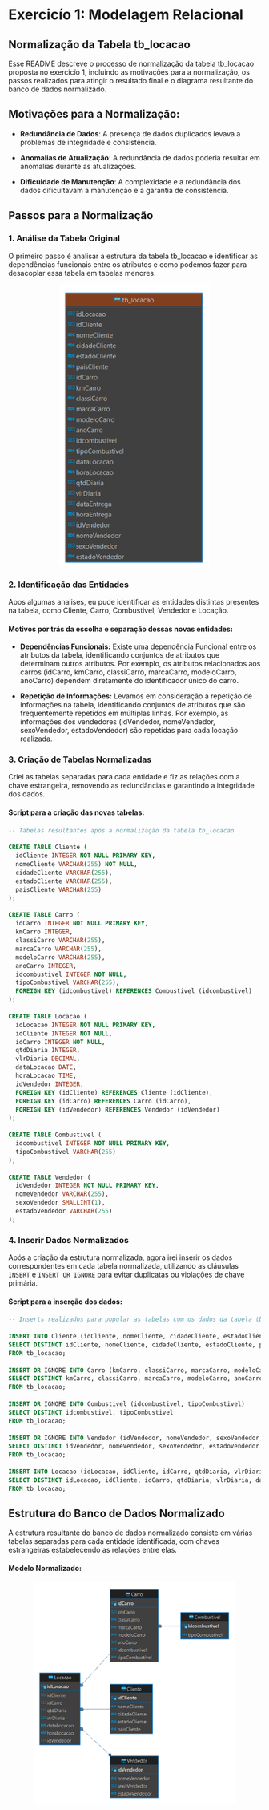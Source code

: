 # Exercicío 1: Modelagem Relacional

## Normalização da Tabela tb_locacao

Esse README descreve o processo de normalização da tabela tb_locacao proposta no exercicío 1, incluindo as motivações para a normalização, os passos realizados para atingir o resultado final e o diagrama resultante do banco de dados normalizado.

## Motivações para a Normalização:

- **Redundância de Dados**: A presença de dados duplicados levava a problemas de integridade e consistência.
  
- **Anomalias de Atualização**: A redundância de dados poderia resultar em anomalias durante as atualizações.

- **Dificuldade de Manutenção**: A complexidade e a redundância dos dados dificultavam a manutenção e a garantia de consistência.

## Passos para a Normalização

### 1. Análise da Tabela Original

O primeiro passo é analisar a estrutura da tabela tb_locacao e identificar as dependências funcionais entre os atributos e como podemos fazer para desacoplar essa tabela em tabelas menores.

<div align=center>
      <img width=300px src="01-tb_locacao.png">
</div>

### 2. Identificação das Entidades

Apos algumas analises, eu pude identificar as entidades distintas presentes na tabela, como Cliente, Carro, Combustivel, Vendedor e Locação.

#### Motivos por trás da escolha e separação dessas novas entidades:

- **Dependências Funcionais:** Existe uma dependência Funcional entre os atributos da tabela, identificando conjuntos de atributos que determinam outros atributos. Por exemplo, os atributos relacionados aos carros (idCarro, kmCarro, classiCarro, marcaCarro, modeloCarro, anoCarro) dependem diretamente do identificador único do carro.

- **Repetição de Informações:** Levamos em consideração a repetição de informações na tabela, identificando conjuntos de atributos que são frequentemente repetidos em múltiplas linhas. Por exemplo, as informações dos vendedores (idVendedor, nomeVendedor, sexoVendedor, estadoVendedor) são repetidas para cada locação realizada.

### 3. Criação de Tabelas Normalizadas

Criei as tabelas separadas para cada entidade e fiz as relações com a chave estrangeira, removendo as redundâncias e garantindo a integridade dos dados.

#### Script para a criação das novas tabelas:

```sql
-- Tabelas resultantes após a normalização da tabela tb_locacao

CREATE TABLE Cliente (
  idCliente INTEGER NOT NULL PRIMARY KEY,
  nomeCliente VARCHAR(255) NOT NULL,
  cidadeCliente VARCHAR(255),
  estadoCliente VARCHAR(255),
  paisCliente VARCHAR(255)
);

CREATE TABLE Carro (
  idCarro INTEGER NOT NULL PRIMARY KEY,
  kmCarro INTEGER,
  classiCarro VARCHAR(255),
  marcaCarro VARCHAR(255),
  modeloCarro VARCHAR(255),
  anoCarro INTEGER,
  idcombustivel INTEGER NOT NULL,
  tipoCombustivel VARCHAR(255),
  FOREIGN KEY (idcombustivel) REFERENCES Combustivel (idcombustivel)
);

CREATE TABLE Locacao (
  idLocacao INTEGER NOT NULL PRIMARY KEY,
  idCliente INTEGER NOT NULL,
  idCarro INTEGER NOT NULL,
  qtdDiaria INTEGER,
  vlrDiaria DECIMAL,
  dataLocacao DATE,
  horaLocacao TIME,
  idVendedor INTEGER,
  FOREIGN KEY (idCliente) REFERENCES Cliente (idCliente),
  FOREIGN KEY (idCarro) REFERENCES Carro (idCarro),
  FOREIGN KEY (idVendedor) REFERENCES Vendedor (idVendedor)
);

CREATE TABLE Combustivel (
  idcombustivel INTEGER NOT NULL PRIMARY KEY,
  tipoCombustivel VARCHAR(255)
);

CREATE TABLE Vendedor (
  idVendedor INTEGER NOT NULL PRIMARY KEY,
  nomeVendedor VARCHAR(255),
  sexoVendedor SMALLINT(1),
  estadoVendedor VARCHAR(255)
);
```

### 4. Inserir Dados Normalizados

Após a criação da estrutura normalizada, agora irei inserir os dados correspondentes em cada tabela normalizada, utilizando as cláusulas `INSERT` e `INSERT OR IGNORE` para evitar duplicatas ou violações de chave primária.

#### Script para a inserção dos dados:

```sql
-- Inserts realizados para popular as tabelas com os dados da tabela tb_locacao

INSERT INTO Cliente (idCliente, nomeCliente, cidadeCliente, estadoCliente, paisCliente)
SELECT DISTINCT idCliente, nomeCliente, cidadeCliente, estadoCliente, paisCliente
FROM tb_locacao;

INSERT OR IGNORE INTO Carro (kmCarro, classiCarro, marcaCarro, modeloCarro, anoCarro, idcombustivel, tipoCombustivel)
SELECT DISTINCT kmCarro, classiCarro, marcaCarro, modeloCarro, anoCarro, idcombustivel, tipoCombustivel
FROM tb_locacao;

INSERT OR IGNORE INTO Combustivel (idcombustivel, tipoCombustivel)
SELECT DISTINCT idcombustivel, tipoCombustivel
FROM tb_locacao;

INSERT OR IGNORE INTO Vendedor (idVendedor, nomeVendedor, sexoVendedor, estadoVendedor)
SELECT DISTINCT idVendedor, nomeVendedor, sexoVendedor, estadoVendedor
FROM tb_locacao;

INSERT INTO Locacao (idLocacao, idCliente, idCarro, qtdDiaria, vlrDiaria, dataLocacao, horaLocacao, idVendedor)
SELECT DISTINCT idLocacao, idCliente, idCarro, qtdDiaria, vlrDiaria, dataLocacao, horaLocacao, idVendedor
FROM tb_locacao;
```

## Estrutura do Banco de Dados Normalizado

A estrutura resultante do banco de dados normalizado consiste em várias tabelas separadas para cada entidade identificada, com chaves estrangeiras estabelecendo as relações entre elas.

#### Modelo Normalizado:

<div align=center>
      <img width=400px src="04-diagrama-ER-normalizado.png">
</div>